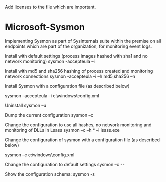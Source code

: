 Add licenses to the file which are important.
# Microsoft-Sysmon
Implementing Sysmon as part of Sysinternals suite within the premise on all endpoints which are part of the organization, for monitoring event logs.

Install with default settings (process images hashed with sha1 and no network monitoring)
sysmon -accepteula –i

Install with md5 and sha256 hashing of process created and monitoring network connections
sysmon -accepteula –i –h md5,sha256 –n

Install Sysmon with a configuration file (as described below)

sysmon –accepteula –i c:\windows\config.xml

Uninstall
sysmon –u

Dump the current configuration
sysmon –c

Change the configuration to use all hashes, no network monitoring and monitoring of DLLs in Lsass
sysmon –c –h * –l lsass.exe

Change the configuration of sysmon with a configuration file (as described below)

sysmon –c c:\windows\config.xml

Change the configuration to default settings
sysmon –c --

Show the configuration schema:
sysmon -s
